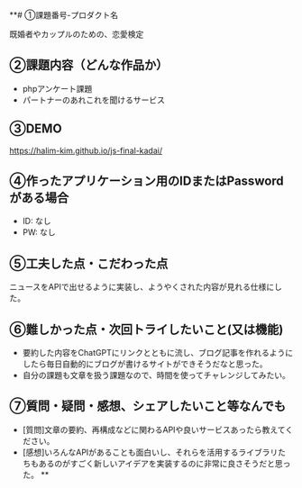 **# ①課題番号-プロダクト名

既婚者やカップルのための、恋愛検定

## ②課題内容（どんな作品か）

- phpアンケート課題
- パートナーのあれこれを聞けるサービス

## ③DEMO

https://halim-kim.github.io/js-final-kadai/

## ④作ったアプリケーション用のIDまたはPasswordがある場合

- ID: なし
- PW: なし

## ⑤工夫した点・こだわった点

ニュースをAPIで出せるように実装し、ようやくされた内容が見れる仕様にした。

## ⑥難しかった点・次回トライしたいこと(又は機能)

- 要約した内容をChatGPTにリンクとともに流し、ブログ記事を作れるようにしたら毎日自動的にブログが書けるサイトができそうだなと思った。
- 自分の課題も文章を扱う課題なので、時間を使ってチャレンジしてみたい。

## ⑦質問・疑問・感想、シェアしたいこと等なんでも

- [質問]文章の要約、再構成などに関わるAPIや良いサービスあったら教えてください。
- [感想]いろんなAPIがあることも面白いし、それらを活用するライブラリたちもあるのがすごく新しいアイデアを実装するのに非常に良さそうだと思った。
**

